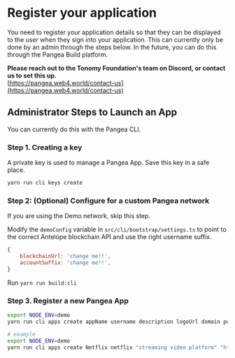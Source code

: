 # Register your application

You need to register your application details so that they can be displayed to the user when they sign into your application. This can currently only be done by an admin through the steps below. In the future, you can do this through the Pangea Build platform.

**Please reach out to the Tonomy Foundation's team on Discord, or contact us to set this up.**\
[https://pangea.web4.world/contact-us](https://pangea.web4.world/contact-us)





## Administrator Steps to Launch an App

You can currently do this with the Pangea CLI.

### Step 1. Creating a key

A private key is used to manage a Pangea App. Save this key in a safe place.

```bash
yarn run cli keys create
```

### Step 2: (Optional) Configure for a custom Pangea network

If you are using the Demo network, skip this step.

Modify the `demoConfig` variable in `src/cli/bootstrap/settings.ts` to point to the correct Antelope blockchain API and use the right username suffix.

```js
{
    blockchainUrl: 'change me!!',
    accountSuffix: 'change me!!',
}
```

Run `yarn run build:cli`

### Step 3. Register a new Pangea App

```bash
export NODE_ENV=demo
yarn run cli apps create appName username description logoUrl domain publicKey blockchainUrl

# example
export NODE_ENV=demo
yarn run cli apps create Netflix netflix "streaming video platform" "https://netflix.com/logo.png" "https://netflix.com" PUB_K1_55csjge6LNnLxECFTtTpCU6Z7chi3h47G8vyzPBjAKdvZmnZ8Z "http://localhost:8888"
```
